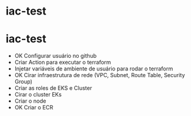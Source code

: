 # iac-test
# iac-test

- OK Configurar usuário no github
- Criar Action para executar o terraform
- Injetar variáveis de ambiente de usuário para rodar o terraform
- OK Cirar infraestrutura de rede (VPC, Subnet, Route Table, Security Group)
- Criar as roles de EKS e Cluster
- Cirar o cluster EKs
- Criar o node
- OK Criar o ECR